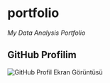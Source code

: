 # portfolio
*My Data Analysis Portfolio*

## GitHub Profilim
![GitHub Profil Ekran Görüntüsü](images/github-profile.png)
